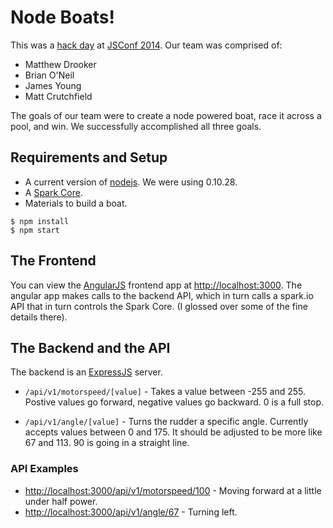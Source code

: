 # Node Boats!
This was a [hack day][hackday] at [JSConf 2014][jsconf].  Our team was
comprised of:

- Matthew Drooker
- Brian O'Neil
- James Young
- Matt Crutchfield

The goals of our team were to create a node powered boat, race it across a pool,
and win.  We successfully accomplished all three goals.


## Requirements and Setup

- A current version of [nodejs][nodejs].  We were using 0.10.28.
- A [Spark Core][sparkcore].
- Materials to build a boat.

```shell
$ npm install
$ npm start
```

## The Frontend
You can view the [AngularJS][angularjs] frontend app at <http://localhost:3000>.
The angular app makes calls to the backend API, which in turn calls a spark.io
API that in turn controls the Spark Core. (I glossed over some of the fine
details there).


## The Backend and the API
The backend is an [ExpressJS][expressjs] server.

- `/api/v1/motorspeed/[value]` - Takes a value between -255 and 255.  Postive
  values go forward, negative values go backward. 0 is a full stop.

- `/api/v1/angle/[value]` - Turns the rudder a specific angle.  Currently
  accepts values between 0 and 175.  It should be adjusted to be more like 
  67 and 113.  90 is going in a straight line.


### API Examples
- <http://localhost:3000/api/v1/motorspeed/100> - Moving forward at a little under half power.
- <http://localhost:3000/api/v1/angle/67> - Turning left.


[jsconf]: http://2014.jsconf.us
[hackday]: http://2014.jsconf.us/schedule.html#cyoa
[nodejs]: http://nodejs.org
[sparkcore]: https://www.spark.io
[angularjs]: https://angularjs.org
[expressjs]: http://expressjs.com
